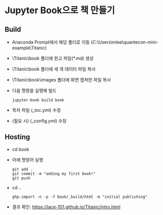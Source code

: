 # Jupyter Book으로 책 만들기

## Build

- Anaconda Prompt에서 해당 폴더로 이동 (C:\Users\mlee\quantecon-mini-example\Titanic)

- \Titanic\book 폴더에 원고 파일(*.md) 생성

- \Titanic\book 폴더에 세 개 데이터 파일 복사

- \Titanic\book\images 폴더에 화면 캡쳐한 파일 복사 

- 다음 명령을 실행해 빌드

  ```
  jupyter-book build book
  ```

- 목차 파일 (_toc.yml) 수정

- (필요 시) (_config.yml) 수정



## Hosting

- cd book

- 아래 명령어 실행

  ```
  git add .
  git commit -m "adding my first book!"
  git push
  ```

- cd ..

  ```
  ghp-import -n -p -f book/_build/html -m "initial publishing"
  ```

- 결과 확인: https://jace-101.github.io/Titanic/intro.html